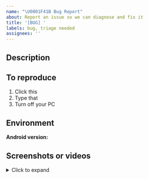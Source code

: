 ```yaml
---
name: "\U0001F41B Bug Report"
about: Report an issue so we can diagnose and fix it
title: '[BUG] '
labels: bug, triage needed
assignees: ''
---
```


## Description

<!-- Describe the bug you're reporting -->

## To reproduce

<!-- Write a clear list of steps to take to reproduce the bug -->

1. Click this
2. Type that
3. Turn off your PC

## Environment

<!-- Find your manager version at the bottom of the Settings tab -->

**Android version:**

## Screenshots or videos

<details>
<summary>Click to expand</summary>

<!-- upload any screenshots or recordings demonstrating the issue here-->

</details>
